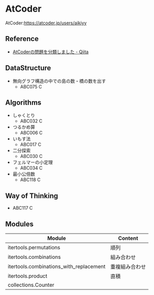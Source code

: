 AtCoder
====
AtCoder:https://atcoder.jp/users/aikiyy 

## Reference
- [AtCoderの問題を分類しました - Qiita](https://qiita.com/KoyanagiHitoshi/items/32dc42d8c5ee75339e54#%E9%99%A4%E6%B3%95)

## DataStructure
- 無向グラフ構造の中での島の数・橋の数を出す
  - ABC075 C
  
## Algorithms
- しゃくとり
  - ABC032 C
- つるかめ算
  - ABC006 C
- いもす法
  - ABC017 C
- 二分探索
  - ABC030 C
- フェルマーの小定理
  - ABC034 C
- 最小公倍数
  - ABC118 C
  
## Way of Thinking
- ABC117 C

## Modules
| Module | Content |
|--|--|
| itertools.permutations | 順列 |
| itertools.combinations | 組み合わせ |
| itertools.combinations_with_replacement | 重複組み合わせ |
| itertools.product | 直積 |
| collections.Counter | |
